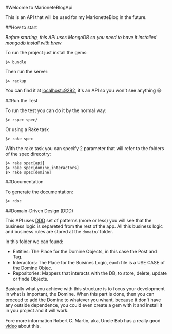#Welcome to MarioneteBlogApi

This is an API that will be used for my MarionetteBlog in the future.

##How to start

*Before starting, this API uses MongoDB so you need to have it installed [mongodb install with brew](http://docs.mongodb.org/manual/tutorial/install-mongodb-on-os-x/)*

To run the project just install the gems:

    $> bundle

Then run the server:

    $> rackup

You can find it at [localhost::9292](http://localhost:9292/), it's an API so you won't see anything :smiley:

##Run the Test

To run the test you can do it by the normal way:

    $> rspec spec/

Or using a Rake task

    $> rake spec

With the rake task you can specify 2 parameter that will refer to the folders of the spec direcotry:

    $> rake spec[api]
    $> rake spec[domine,interactors]
    $> rake spec[domine]
 
##Documentation

To generate the documentation:

    $> rdoc

##Domain-Driven Design (DDD)

This API uses [DDD]() set of patterns (more or less) you will see that the business logic is separeted from the rest of the app. All this business logic and business rules are stored at the `domain/` folder.

In this folder we can found:

  * Entities: The Place for the Domine Objects, in this case the Post and Tag.
  * Interactors: The Place for the Buisines Logic, each file is a USE CASE of the Domine Objec.
  * Repositories: Mappers that interacts with the DB, to store, delete, update or finde Objects.

Basically what you achieve with this structure is to focus your development in what is important, the Domine. When this part is done, then you can proceed to add the Domine to whatever you whant, because it don't have any outside dependence, you could even create a gem with it and install it in you project and it will work.

Fore more information Robert C. Martin, aka, Uncle Bob has a really good [video](http://youtube.com) about this.






